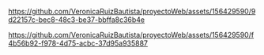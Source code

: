 

https://github.com/VeronicaRuizBautista/proyectoWeb/assets/156429590/9d22157c-bec8-48c3-be37-bbffa8c36b4e



https://github.com/VeronicaRuizBautista/proyectoWeb/assets/156429590/f4b56b92-f978-4d75-acbc-37d95a935887

